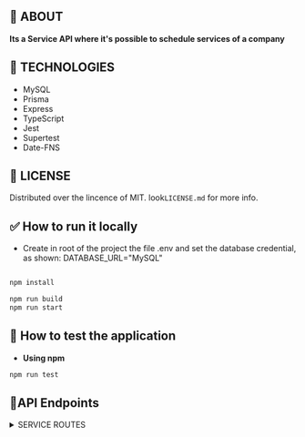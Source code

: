 


## 🎯 ABOUT

  **Its a Service API where it's possible to schedule services of a company**

## 🚀 TECHNOLOGIES

- MySQL
- Prisma
- Express
- TypeScript
- Jest
- Supertest
- Date-FNS


## 🌌 LICENSE

Distributed over the lincence of MIT. look`LICENSE.md` for more info.

## ✅ How to run it locally

- Create in root of the project the file .env and set the database credential, as shown: DATABASE_URL="MySQL" 

```bash

npm install

npm run build
npm run start

```

## 🏁 How to test the application

- **Using npm**

```bash
npm run test
```

## 📝API Endpoints

<details>
<summary>SERVICE ROUTES</summary>

`GET` `/servicos` -> Return a list of all registered services</br>

`GET` `/servicos/?titulo=XXX&desc=XXX&id_tipo_servico=XXX` ->Return a list of services based on the args passed</br>

`DELETE` `/servicos/:id` -> Remove a service based on the paramated if of the requisition </br>

`POST` `/servicos` -> Create a new service based on a date, as the example below:

```json
{
"tituloServico":  "teste",
"descServico":  "teste",
"dataServico":  "10/20/2022",
"idTipoServico":  "1",
"idUsuario":  "1"
}
```

`Post` `/servicomultiplo`-> Create multiple services based on a limit date and the days of the week it should be repeated, passed in an array opcoes with values: "seq, ter, qua, qui, sex, sab, dom'. As the example below  </br>

```json
{
"tituloServico":  "Primeiro",
"descServico":  "teste",
"dataLimite":  "12/30/2022",
"opcoes":["seg","qua"],
"idTipoServico":  "1",
"idUsuario":  "1"
}
```
In this example, it is registering services all mondays and wednesdays until 30th of December.



</details>


